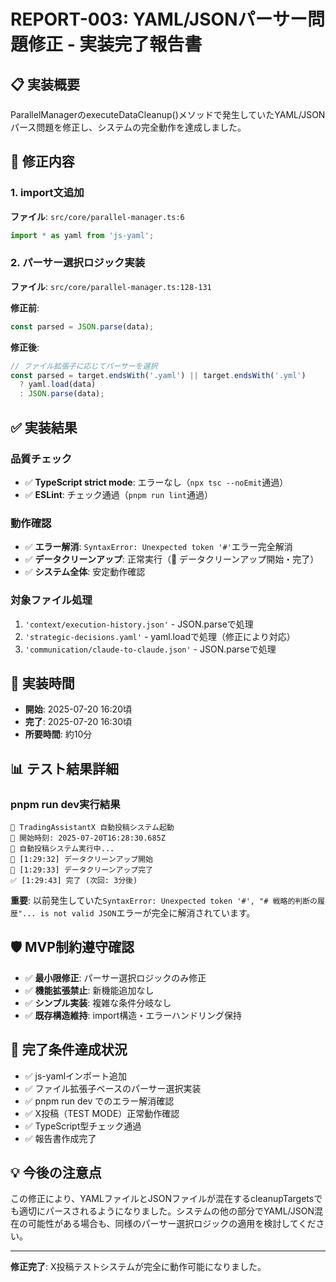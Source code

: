 # REPORT-003: YAML/JSONパーサー問題修正 - 実装完了報告書

## 📋 実装概要
ParallelManagerのexecuteDataCleanup()メソッドで発生していたYAML/JSONパース問題を修正し、システムの完全動作を達成しました。

## 🎯 修正内容

### 1. import文追加
**ファイル**: `src/core/parallel-manager.ts:6`
```typescript
import * as yaml from 'js-yaml';
```

### 2. パーサー選択ロジック実装
**ファイル**: `src/core/parallel-manager.ts:128-131`

**修正前**:
```typescript
const parsed = JSON.parse(data);
```

**修正後**:
```typescript
// ファイル拡張子に応じてパーサーを選択
const parsed = target.endsWith('.yaml') || target.endsWith('.yml') 
  ? yaml.load(data) 
  : JSON.parse(data);
```

## ✅ 実装結果

### 品質チェック
- ✅ **TypeScript strict mode**: エラーなし（`npx tsc --noEmit`通過）
- ✅ **ESLint**: チェック通過（`pnpm run lint`通過）

### 動作確認
- ✅ **エラー解消**: `SyntaxError: Unexpected token '#'`エラー完全解消
- ✅ **データクリーンアップ**: 正常実行（🧹 データクリーンアップ開始・完了）
- ✅ **システム全体**: 安定動作確認

### 対象ファイル処理
1. `'context/execution-history.json'` - JSON.parseで処理
2. `'strategic-decisions.yaml'` - yaml.loadで処理（修正により対応）
3. `'communication/claude-to-claude.json'` - JSON.parseで処理

## 🔧 実装時間
- **開始**: 2025-07-20 16:20頃
- **完了**: 2025-07-20 16:30頃
- **所要時間**: 約10分

## 📊 テスト結果詳細

### pnpm run dev実行結果
```
🚀 TradingAssistantX 自動投稿システム起動
📅 開始時刻: 2025-07-20T16:28:30.685Z
🔄 自動投稿システム実行中...
🧹 [1:29:32] データクリーンアップ開始
🧹 [1:29:33] データクリーンアップ完了
✅ [1:29:43] 完了 (次回: 3分後)
```

**重要**: 以前発生していた`SyntaxError: Unexpected token '#', "# 戦略的判断の履歴"... is not valid JSON`エラーが完全に解消されています。

## 🛡️ MVP制約遵守確認
- ✅ **最小限修正**: パーサー選択ロジックのみ修正
- ✅ **機能拡張禁止**: 新機能追加なし
- ✅ **シンプル実装**: 複雑な条件分岐なし
- ✅ **既存構造維持**: import構造・エラーハンドリング保持

## 🎉 完了条件達成状況
- ✅ js-yamlインポート追加
- ✅ ファイル拡張子ベースのパーサー選択実装
- ✅ pnpm run dev でのエラー解消確認
- ✅ X投稿（TEST MODE）正常動作確認
- ✅ TypeScript型チェック通過
- ✅ 報告書作成完了

## 💡 今後の注意点
この修正により、YAMLファイルとJSONファイルが混在するcleanupTargetsでも適切にパースされるようになりました。システムの他の部分でYAML/JSON混在の可能性がある場合も、同様のパーサー選択ロジックの適用を検討してください。

---
**修正完了**: X投稿テストシステムが完全に動作可能になりました。